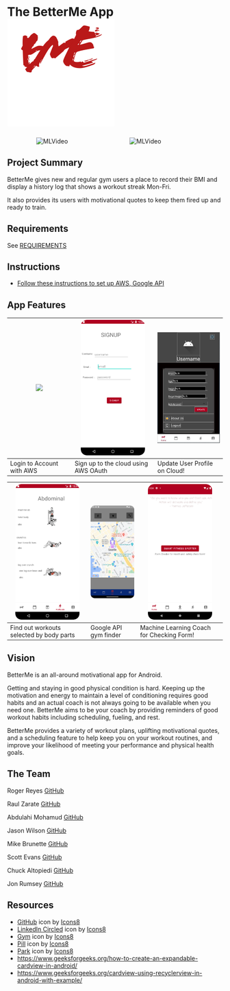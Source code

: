 # The BetterMe App <img src="Public/icon1.png" alt="login" width="250">
<div style="display: flex; flex-direction: row; justify-content: space-evenly;">
  <img  src="Public/squatreps.gif" alt="MLVideo" width="150">
  <img  src="Public/pushupreps.gif" alt="MLVideo" width="150">
</div>

## Project Summary

BetterMe gives new and regular gym users a place to record their BMI and display a history log that shows a workout streak Mon-Fri.

It also provides its users with motivational quotes to keep them fired up and ready to train.

## Requirements

See [REQUIREMENTS](./REQUIREMENTS.md)

## Instructions
- [Follow these instructions to set up AWS, Google API](app/README.md)

## App Features

[//]: # (<div style="display: flex; flex-direction: row; flex-wrap:wrap; justify-content: space-between;">)

[//]: # (      <img id=image src="Public/loginvideo.gif" alt="login" width="150"/>)

[//]: # (      <img id=image src="Public/signup.png" alt="Step1" width="150"/>)

[//]: # (      <img id=image src="Public/updateinfo.JPG" alt="Step2" width="150"/>)

[//]: # (      <img id=image src="Public/selectworkout.png" alt="Step3" width="150"/>)

[//]: # (      <img id=image src="Public/img.png" alt="step 4" width="150"/>)

[//]: # (      <img id=image src="Public/smartspotter.png" alt="MLVideo" width="150"/>)

[//]: # (</div>)

| <img src="Public/loginvideo.gif" width="150"/> | <img id=image src="Public/signup.png" alt="Step1" width="150"/> | <img id=image src="Public/updateinfo.JPG" alt="Step2" width="150"/> |
|------------------------------------------------|-----------------------------------------------------------------|---------------------------------------------------------------------|
| Login to Account with AWS                      | Sign up to the cloud using AWS OAuth                            | Update User Profile on Cloud!                                       |

| <img id=image src="Public/selectworkout.png" alt="Step3" width="150"/> | <img id=image src="Public/img.png" alt="step 4" width="150"/> | <img id=image src="Public/smartspotter.png" alt="MLVideo" width="150"/> |
|------------------------------------------------------------------------|---------------------------------------------------------------|-------------------------------------------------------------------------|
| Find out workouts selected by body parts                               | Google API gym finder                                         | Machine Learning Coach for Checking Form!                               |


## Vision

<!-- what is the vision of the product? -->
BetterMe is an all-around motivational app for Android.

<!-- what pain point does this project solve? -->
Getting and staying in good physical condition is hard.
Keeping up the motivation and energy to maintain a level of conditioning requires good habits and an actual coach is not always going to be available when you need one.
BetterMe aims to be your coach by providing reminders of good workout habits including scheduling, fueling, and rest.

<!-- why should anyone care about this product? -->
BetterMe provides a variety of workout plans, uplifting motivational quotes, and a scheduling feature to help keep you on your workout routines, and improve your likelihood of meeting your performance and physical health goals.

## The Team

Roger Reyes [GitHub](https://github.com/RogerMReyes)

Raul Zarate [GitHub](https://github.com/zaratr)

Abdulahi Mohamud [GitHub](https://github.com/AbdulahiMohamud)

Jason Wilson [GitHub](https://github.com/WilsonJhub)

Mike Brunette [GitHub](https://github.com/mcbrunette33) 

Scott Evans [GitHub](https://github.com/mScottEvans)

Chuck Altopiedi [GitHub](https://github.com/ChuckAlto)

Jon Rumsey [GitHub](https://github.com/nojronatron)

## Resources
- <a target="_blank" href="https://icons8.com/icon/v551nqGeHhGn/github">GitHub</a> icon by <a target="_blank" href="https://icons8.com">Icons8</a>
- <a target="_blank" href="https://icons8.com/icon/UyatB5WgOdeP/linkedin-circled">LinkedIn Circled</a> icon by <a target="_blank" href="https://icons8.com">Icons8</a>
- <a target="_blank" href="https://icons8.com/icon/ZvjnlgX9t1tb/gym">Gym</a> icon by <a target="_blank" href="https://icons8.com">Icons8</a>
- <a target="_blank" href="https://icons8.com/icon/i8S0UHJ4f47y/pill">Pill</a> icon by <a target="_blank" href="https://icons8.com">Icons8</a>
- <a target="_blank" href="https://icons8.com/icon/j0vWxQ4slW7i/park">Park</a> icon by <a target="_blank" href="https://icons8.com">Icons8</a>
- https://www.geeksforgeeks.org/how-to-create-an-expandable-cardview-in-android/
- https://www.geeksforgeeks.org/cardview-using-recyclerview-in-android-with-example/
